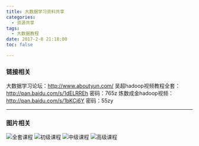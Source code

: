 ```yaml
---
title: 大数据学习资料共享
categories:
  - 资源共享
tags:
  - 大数据教程
date: 2017-2-8 21:18:00
toc: false

---
```


### 链接相关
大数据学习论坛：http://www.aboutyun.com/
吴超hadoop视频教程全套：http://pan.baidu.com/s/1dELRREh 密码：765z
炼数成金hadoop视频：http://pan.baidu.com/s/1bKCj6Y 密码：55zy

---

### 图片相关
![全套课程](http://7xvfir.com1.z0.glb.clouddn.com/%E5%A4%A7%E6%95%B0%E6%8D%AE%E5%AD%A6%E4%B9%A0%E8%B5%84%E6%96%99%E5%85%B1%E4%BA%AB/1.jpg)
![初级课程](http://7xvfir.com1.z0.glb.clouddn.com/%E5%A4%A7%E6%95%B0%E6%8D%AE%E5%AD%A6%E4%B9%A0%E8%B5%84%E6%96%99%E5%85%B1%E4%BA%AB/2.jpg)
![中级课程](http://7xvfir.com1.z0.glb.clouddn.com/%E5%A4%A7%E6%95%B0%E6%8D%AE%E5%AD%A6%E4%B9%A0%E8%B5%84%E6%96%99%E5%85%B1%E4%BA%AB/3.jpg)
![高级课程](http://7xvfir.com1.z0.glb.clouddn.com/%E5%A4%A7%E6%95%B0%E6%8D%AE%E5%AD%A6%E4%B9%A0%E8%B5%84%E6%96%99%E5%85%B1%E4%BA%AB/4.jpg)